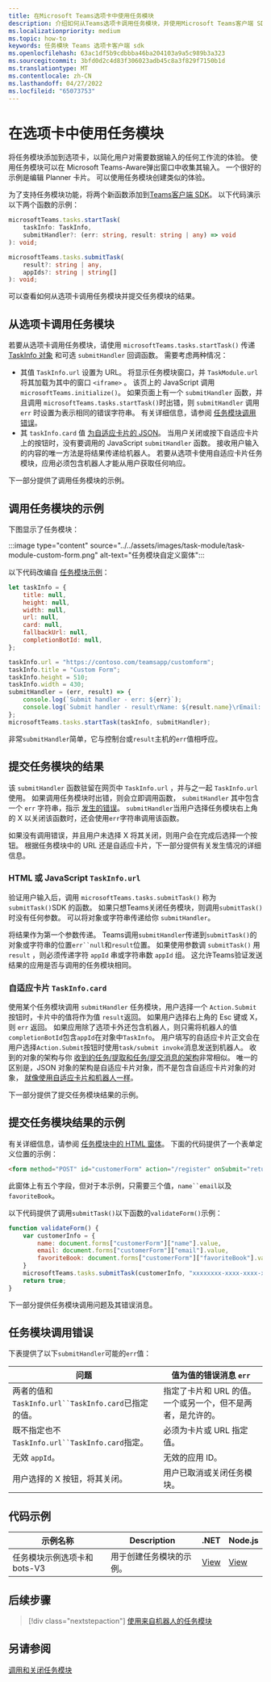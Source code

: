 ```yaml
---
title: 在Microsoft Teams选项卡中使用任务模块
description: 介绍如何从Teams选项卡调用任务模块，并使用Microsoft Teams客户端 SDK 提交其结果。 它包括代码示例。
ms.localizationpriority: medium
ms.topic: how-to
keywords: 任务模块 Teams 选项卡客户端 sdk
ms.openlocfilehash: 63ac1df5b9cdbbba46ba204103a9a5c989b3a323
ms.sourcegitcommit: 3bfd0d2c4d83f306023adb45c8a3f829f7150b1d
ms.translationtype: MT
ms.contentlocale: zh-CN
ms.lasthandoff: 04/27/2022
ms.locfileid: "65073753"
---
```

# <a name="use-task-modules-in-tabs"></a>在选项卡中使用任务模块

将任务模块添加到选项卡，以简化用户对需要数据输入的任何工作流的体验。 使用任务模块可以在 Microsoft Teams-Aware弹出窗口中收集其输入。 一个很好的示例是编辑 Planner 卡片。 可以使用任务模块创建类似的体验。

为了支持任务模块功能，将两个新函数添加到[Teams客户端 SDK](/javascript/api/overview/msteams-client)。 以下代码演示以下两个函数的示例：

```typescript
microsoftTeams.tasks.startTask(
    taskInfo: TaskInfo,
    submitHandler?: (err: string, result: string | any) => void
): void;

microsoftTeams.tasks.submitTask(
    result?: string | any,
    appIds?: string | string[]
): void;
```

可以查看如何从选项卡调用任务模块并提交任务模块的结果。

## <a name="invoke-a-task-module-from-a-tab"></a>从选项卡调用任务模块

若要从选项卡调用任务模块，请使用 `microsoftTeams.tasks.startTask()` 传递 [TaskInfo 对象](~/task-modules-and-cards/task-modules/invoking-task-modules.md#the-taskinfo-object) 和可选 `submitHandler` 回调函数。 需要考虑两种情况：

* 其值 `TaskInfo.url` 设置为 URL。 将显示任务模块窗口，并 `TaskModule.url` 将其加载为其中的窗口 `<iframe>` 。 该页上的 JavaScript 调用 `microsoftTeams.initialize()`。 如果页面上有一个 `submitHandler` 函数，并且调用 `microsoftTeams.tasks.startTask()`时出错，则 `submitHandler` 调用 `err` 时设置为表示相同的错误字符串。 有关详细信息，请参阅 [任务模块调用错误](#task-module-invocation-errors)。
* 其 `taskInfo.card` 值 [为自适应卡片的 JSON](~/task-modules-and-cards/task-modules/invoking-task-modules.md#adaptive-card-or-adaptive-card-bot-card-attachment)。 当用户关闭或按下自适应卡片上的按钮时，没有要调用的 JavaScript `submitHandler` 函数。 接收用户输入的内容的唯一方法是将结果传递给机器人。 若要从选项卡使用自适应卡片任务模块，应用必须包含机器人才能从用户获取任何响应。

下一部分提供了调用任务模块的示例。

## <a name="example-of-invoking-a-task-module"></a>调用任务模块的示例

下图显示了任务模块：

:::image type="content" source="../../assets/images/task-module/task-module-custom-form.png" alt-text="任务模块自定义窗体":::

以下代码改编自 [任务模块示例](~/task-modules-and-cards/task-modules/invoking-task-modules.md#code-sample)：

```javascript
let taskInfo = {
    title: null,
    height: null,
    width: null,
    url: null,
    card: null,
    fallbackUrl: null,
    completionBotId: null,
};

taskInfo.url = "https://contoso.com/teamsapp/customform";
taskInfo.title = "Custom Form";
taskInfo.height = 510;
taskInfo.width = 430;
submitHandler = (err, result) => {
    console.log(`Submit handler - err: ${err}`);
    console.log(`Submit handler - result\rName: ${result.name}\rEmail: ${result.email}\rFavorite book: ${result.favoriteBook}`);
};
microsoftTeams.tasks.startTask(taskInfo, submitHandler);
```

非常`submitHandler`简单，它与控制台或`result`主机的`err`值相呼应。

## <a name="submit-the-result-of-a-task-module"></a>提交任务模块的结果

该 `submitHandler` 函数驻留在网页中 `TaskInfo.url` ，并与之一起 `TaskInfo.url`使用。 如果调用任务模块时出错，则会立即调用函数， `submitHandler` 其中包含一个 `err` 字符串，指示 [发生的错误](#task-module-invocation-errors)。 `submitHandler`当用户选择任务模块右上角的 X 以关闭该函数时，还会使用`err`字符串调用该函数。

如果没有调用错误，并且用户未选择 X 将其关闭，则用户会在完成后选择一个按钮。 根据任务模块中的 URL 还是自适应卡片，下一部分提供有关发生情况的详细信息。

### <a name="html-or-javascript-taskinfourl"></a>HTML 或 JavaScript `TaskInfo.url`

验证用户输入后，调用 `microsoftTeams.tasks.submitTask()` 称为 `submitTask()`SDK 的函数。 如果只想Teams关闭任务模块，则调用`submitTask()`时没有任何参数。 可以将对象或字符串传递给你 `submitHandler`。

将结果作为第一个参数传递。 Teams调用`submitHandler`传递到`submitTask()`的对象或字符串的位置`err``null`和`result`位置。 如果使用参数调 `submitTask()` 用 `result` ，则必须传递字符 `appId` 串或字符串数 `appId` 组。 这允许Teams验证发送结果的应用是否与调用的任务模块相同。

### <a name="adaptive-card-taskinfocard"></a>自适应卡片 `TaskInfo.card`

使用某个任务模块调用 `submitHandler` 任务模块，用户选择一个 `Action.Submit` 按钮时，卡片中的值将作为值 `result`返回。 如果用户选择右上角的 Esc 键或 X，则 `err` 返回。 如果应用除了选项卡外还包含机器人，则只需将机器人的值`completionBotId`包含`appId`在对象中`TaskInfo`。 用户填写的自适应卡片正文会在用户选择`Action.Submit`按钮时使用`task/submit invoke`消息发送到机器人。 收到的对象的架构与你 [收到的任务/提取和任务/提交消息的架构](~/task-modules-and-cards/task-modules/task-modules-bots.md#payload-of-taskfetch-and-tasksubmit-messages)非常相似。 唯一的区别是，JSON 对象的架构是自适应卡片对象，而不是包含自适应卡片对象的对象， [就像使用自适应卡片和机器人一样](~/task-modules-and-cards/task-modules/task-modules-bots.md#payload-of-taskfetch-and-tasksubmit-messages)。

下一部分提供了提交任务模块结果的示例。

## <a name="example-of-submitting-the-result-of-a-task-module"></a>提交任务模块结果的示例

有关详细信息，请参阅 [任务模块中的 HTML 窗体](#example-of-invoking-a-task-module)。 下面的代码提供了一个表单定义位置的示例：

```html
<form method="POST" id="customerForm" action="/register" onSubmit="return validateForm()">
```

此窗体上有五个字段，但对于本示例，只需要三个值，`name``email`以及 `favoriteBook`。

以下代码提供了调用`submitTask()`以下函数的`validateForm()`示例：

```javascript
function validateForm() {
    var customerInfo = {
        name: document.forms["customerForm"]["name"].value,
        email: document.forms["customerForm"]["email"].value,
        favoriteBook: document.forms["customerForm"]["favoriteBook"].value
    }
    microsoftTeams.tasks.submitTask(customerInfo, "xxxxxxxx-xxxx-xxxx-xxxx-xxxxxxxxxxxx");
    return true;
}
```

下一部分提供任务模块调用问题及其错误消息。

## <a name="task-module-invocation-errors"></a>任务模块调用错误

下表提供了以下`submitHandler`可能的`err`值：

| 问题 | 值为值的错误消息 `err` |
| ------- | ------------------------------ |
| 两者的值和`TaskInfo.url``TaskInfo.card`已指定的值。 | 指定了卡片和 URL 的值。 一个或另一个，但不是两者，是允许的。 |
| 既不指定也不`TaskInfo.url``TaskInfo.card`指定。 | 必须为卡片或 URL 指定值。 |
| 无效 `appId`。 | 无效的应用 ID。 |
| 用户选择的 X 按钮，将其关闭。 | 用户已取消或关闭任务模块。 |

## <a name="code-sample"></a>代码示例

|示例名称 | Description | .NET | Node.js|
|----------------|-----------------|--------------|----------------|
|任务模块示例选项卡和 bots-V3 | 用于创建任务模块的示例。 |[View](https://github.com/OfficeDev/Microsoft-Teams-Samples/tree/main/samples/app-task-module/csharp)|[View](https://github.com/OfficeDev/Microsoft-Teams-Samples/tree/main/samples/app-task-module/nodejs)|

## <a name="next-step"></a>后续步骤

> [!div class="nextstepaction"]
> [使用来自机器人的任务模块](~/task-modules-and-cards/task-modules/task-modules-bots.md)

## <a name="see-also"></a>另请参阅

[调用和关闭任务模块](~/task-modules-and-cards/task-modules/invoking-task-modules.md)

